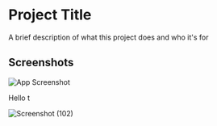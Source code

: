 # Project Title

A brief description of what this project does and who it's for


## Screenshots

![App Screenshot](https://user-images.githubusercontent.com/74975388/131212673-17bcb569-872d-4fb3-92f5-f78b2f3188a2.png)

Hello t

![Screenshot (102)](https://user-images.githubusercontent.com/74975388/131212673-17bcb569-872d-4fb3-92f5-f78b2f3188a2.png)
